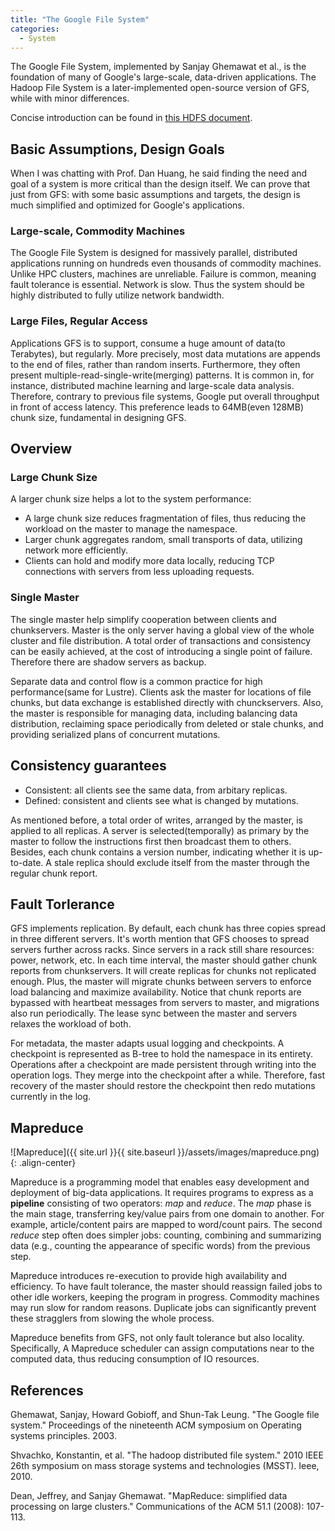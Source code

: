 ```yaml
---
title: "The Google File System"
categories:
  - System
---
```


The Google File System, implemented by Sanjay Ghemawat et al., is the foundation of many of Google's large-scale, data-driven applications. The Hadoop File System is a later-implemented open-source version of GFS, while with minor differences. 

Concise introduction can be found in [this HDFS document](https://hadoop.apache.org/docs/r1.2.1/hdfs_design.html).

## Basic Assumptions, Design Goals

When I was chatting with Prof. Dan Huang, he said finding the need and goal of a system is more critical than the design itself. We can prove that just from GFS: with some basic assumptions and targets, the design is much simplified and optimized for Google's applications.

### Large-scale, Commodity Machines

The Google File System is designed for massively parallel, distributed applications running on hundreds even thousands of commodity machines. Unlike HPC clusters, machines are unreliable. Failure is common, meaning fault tolerance is essential. Network is slow. Thus the system should be highly distributed to fully utilize network bandwidth.

### Large Files, Regular Access

Applications GFS is to support, consume a huge amount of data(to Terabytes), but regularly. More precisely, most data mutations are appends to the end of files, rather than random inserts. Furthermore, they often present multiple-read-single-write(merging) patterns. It is common in, for instance, distributed machine learning and large-scale data analysis. Therefore, contrary to previous file systems, Google put overall throughput in front of access latency. This preference leads to 64MB(even 128MB) chunk size, fundamental in designing GFS.

## Overview

### Large Chunk Size

A larger chunk size helps a lot to the system performance:

* A large chunk size reduces fragmentation of files, thus reducing the workload on the master to manage the namespace.
* Larger chunk aggregates random, small transports of data, utilizing network more efficiently.
* Clients can hold and modify more data locally, reducing TCP connections with servers from less uploading requests. 

### Single Master

The single master help simplify cooperation between clients and chunkservers. Master is the only server having a global view of the whole cluster and file distribution. A total order of transactions and consistency can be easily achieved, at the cost of introducing a single point of failure. Therefore there are shadow servers as backup. 

Separate data and control flow is a common practice for high performance(same for Lustre). Clients ask the master for locations of file chunks, but data exchange is established directly with chunckservers. Also, the master is responsible for managing data, including balancing data distribution, reclaiming space periodically from deleted or stale chunks, and providing serialized plans of concurrent mutations.

## Consistency guarantees

* Consistent: all clients see the same data, from arbitary replicas.
* Defined: consistent and clients see what is changed by mutations.

As mentioned before, a total order of writes, arranged by the master, is applied to all replicas. A server is selected(temporally) as primary by the master to follow the instructions first then broadcast them to others. Besides, each chunk contains a version number, indicating whether it is up-to-date. A stale replica should exclude itself from the master through the regular chunk report. 

## Fault Torlerance

GFS implements replication. By default, each chunk has three copies spread in three different servers. It's worth mention that GFS chooses to spread servers further across racks. Since servers in a rack still share resources: power, network, etc. In each time interval, the master should gather chunk reports from chunkservers. It will create replicas for chunks not replicated enough. Plus, the master will migrate chunks between servers to enforce load balancing and maximize availability. Notice that chunk reports are bypassed with heartbeat messages from servers to master, and migrations also run periodically. The lease sync between the master and servers relaxes the workload of both.

For metadata, the master adapts usual logging and checkpoints. A checkpoint is represented as B-tree to hold the namespace in its entirety. Operations after a checkpoint are made persistent through writing into the operation logs. They merge into the checkpoint after a while. Therefore, fast recovery of the master should restore the checkpoint then redo mutations currently in the log.

## Mapreduce

![Mapreduce]({{ site.url }}{{ site.baseurl }}/assets/images/mapreduce.png){: .align-center}

Mapreduce is a programming model that enables easy development and deployment of big-data applications. It requires programs to express as a **pipeline** consisting of two operators: *map* and *reduce*. The *map* phase is the main stage, transferring key/value pairs from one domain to another. For example, article/content pairs are mapped to word/count pairs. The second *reduce* step often does simpler jobs: counting, combining and summarizing data (e.g., counting the appearance of specific words) from the previous step.

Mapreduce introduces re-execution to provide high availability and efficiency. To have fault tolerance, the master should reassign failed jobs to other idle workers, keeping the program in progress. Commodity machines may run slow for random reasons. Duplicate jobs can significantly prevent these stragglers from slowing the whole process.

Mapreduce benefits from GFS, not only fault tolerance but also locality. Specifically, A Mapreduce scheduler can assign computations near to the computed data, thus reducing consumption of IO resources. 

## References

Ghemawat, Sanjay, Howard Gobioff, and Shun-Tak Leung. "The Google file system." Proceedings of the nineteenth ACM symposium on Operating systems principles. 2003.

Shvachko, Konstantin, et al. "The hadoop distributed file system." 2010 IEEE 26th symposium on mass storage systems and technologies (MSST). Ieee, 2010.

Dean, Jeffrey, and Sanjay Ghemawat. "MapReduce: simplified data processing on large clusters." Communications of the ACM 51.1 (2008): 107-113.